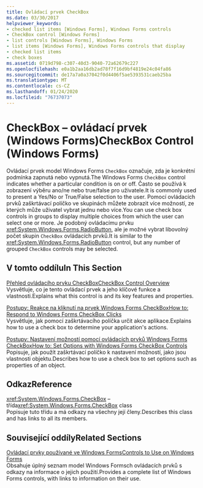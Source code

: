 ```yaml
---
title: Ovládací prvek CheckBox
ms.date: 03/30/2017
helpviewer_keywords:
- checked list items [Windows Forms], Windows Forms controls
- CheckBox control [Windows Forms]
- list controls [Windows Forms], Windows Forms
- list items [Windows Forms], Windows Forms controls that display
- checked list items
- check boxes
ms.assetid: 0719d798-c307-40d3-9040-72a62679c227
ms.openlocfilehash: e0a1b2aa16db2ad78f7f16d9bf4819e24c04fa86
ms.sourcegitcommit: de17a7a0a37042f0d4406f5ae5393531caeb25ba
ms.translationtype: MT
ms.contentlocale: cs-CZ
ms.lasthandoff: 01/24/2020
ms.locfileid: "76737073"
---
```

# <a name="checkbox-control-windows-forms"></a><span data-ttu-id="6b8f0-102">CheckBox – ovládací prvek (Windows Forms)</span><span class="sxs-lookup"><span data-stu-id="6b8f0-102">CheckBox Control (Windows Forms)</span></span>
<span data-ttu-id="6b8f0-103">Ovládací prvek model Windows Forms `CheckBox` označuje, zda je konkrétní podmínka zapnutá nebo vypnutá.</span><span class="sxs-lookup"><span data-stu-id="6b8f0-103">The Windows Forms `CheckBox` control indicates whether a particular condition is on or off.</span></span> <span data-ttu-id="6b8f0-104">Často se používá k zobrazení výběru ano/ne nebo true/false pro uživatele.</span><span class="sxs-lookup"><span data-stu-id="6b8f0-104">It is commonly used to present a Yes/No or True/False selection to the user.</span></span> <span data-ttu-id="6b8f0-105">Pomocí ovládacích prvků zaškrtávací políčko ve skupinách můžete zobrazit více možností, ze kterých může uživatel vybrat jednu nebo více.</span><span class="sxs-lookup"><span data-stu-id="6b8f0-105">You can use check box controls in groups to display multiple choices from which the user can select one or more.</span></span> <span data-ttu-id="6b8f0-106">Je podobný ovládacímu prvku <xref:System.Windows.Forms.RadioButton>, ale je možné vybrat libovolný počet skupin `CheckBox` ovládacích prvků.</span><span class="sxs-lookup"><span data-stu-id="6b8f0-106">It is similar to the <xref:System.Windows.Forms.RadioButton> control, but any number of grouped `CheckBox` controls may be selected.</span></span>  
  
## <a name="in-this-section"></a><span data-ttu-id="6b8f0-107">V tomto oddílu</span><span class="sxs-lookup"><span data-stu-id="6b8f0-107">In This Section</span></span>  
 [<span data-ttu-id="6b8f0-108">Přehled ovládacího prvku CheckBox</span><span class="sxs-lookup"><span data-stu-id="6b8f0-108">CheckBox Control Overview</span></span>](checkbox-control-overview-windows-forms.md)  
 <span data-ttu-id="6b8f0-109">Vysvětluje, co je tento ovládací prvek a jeho klíčové funkce a vlastnosti.</span><span class="sxs-lookup"><span data-stu-id="6b8f0-109">Explains what this control is and its key features and properties.</span></span>  
  
 [<span data-ttu-id="6b8f0-110">Postupy: Reakce na kliknutí na prvek Windows Forms CheckBox</span><span class="sxs-lookup"><span data-stu-id="6b8f0-110">How to: Respond to Windows Forms CheckBox Clicks</span></span>](how-to-respond-to-windows-forms-checkbox-clicks.md)  
 <span data-ttu-id="6b8f0-111">Vysvětluje, jak pomocí zaškrtávacího políčka určit akce aplikace.</span><span class="sxs-lookup"><span data-stu-id="6b8f0-111">Explains how to use a check box to determine your application's actions.</span></span>  
  
 [<span data-ttu-id="6b8f0-112">Postupy: Nastavení možností pomocí ovládacích prvků Windows Forms CheckBox</span><span class="sxs-lookup"><span data-stu-id="6b8f0-112">How to: Set Options with Windows Forms CheckBox Controls</span></span>](how-to-set-options-with-windows-forms-checkbox-controls.md)  
 <span data-ttu-id="6b8f0-113">Popisuje, jak použít zaškrtávací políčko k nastavení možností, jako jsou vlastnosti objektu.</span><span class="sxs-lookup"><span data-stu-id="6b8f0-113">Describes how to use a check box to set options such as properties of an object.</span></span>  
  
## <a name="reference"></a><span data-ttu-id="6b8f0-114">Odkaz</span><span class="sxs-lookup"><span data-stu-id="6b8f0-114">Reference</span></span>  
 <span data-ttu-id="6b8f0-115"><xref:System.Windows.Forms.CheckBox> – třída</span><span class="sxs-lookup"><span data-stu-id="6b8f0-115"><xref:System.Windows.Forms.CheckBox> class</span></span>  
 <span data-ttu-id="6b8f0-116">Popisuje tuto třídu a má odkazy na všechny její členy.</span><span class="sxs-lookup"><span data-stu-id="6b8f0-116">Describes this class and has links to all its members.</span></span>  
  
## <a name="related-sections"></a><span data-ttu-id="6b8f0-117">Související oddíly</span><span class="sxs-lookup"><span data-stu-id="6b8f0-117">Related Sections</span></span>  
 [<span data-ttu-id="6b8f0-118">Ovládací prvky používané ve Windows Forms</span><span class="sxs-lookup"><span data-stu-id="6b8f0-118">Controls to Use on Windows Forms</span></span>](controls-to-use-on-windows-forms.md)  
 <span data-ttu-id="6b8f0-119">Obsahuje úplný seznam model Windows Formsch ovládacích prvků s odkazy na informace o jejich použití.</span><span class="sxs-lookup"><span data-stu-id="6b8f0-119">Provides a complete list of Windows Forms controls, with links to information on their use.</span></span>
